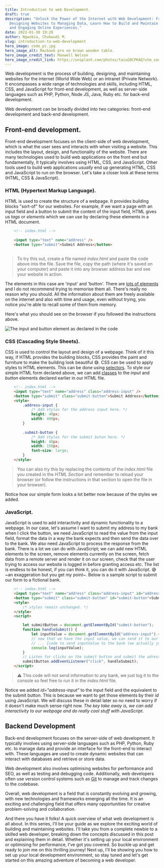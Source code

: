```yaml
---
title: Introduction to web Development.
draft: true
description: "Unlock the Power of the Internet with Web Development: From
  Designing Websites to Managing Data, Learn How to Build and Maintain Dynamic
  and Engaging Online Experiences."
date: 2023-01-30 19:28
author: Ngwobia, Chukwudi M.
slug: introduction-to-web-development
hero_image: code_pc.jpg
hero_image_alt: Macbook pro on brown wooden table.
hero_image_credit_text: Maxwell Nelson
hero_image_credit_link: https://unsplash.com/photos/taiuG8CPKAQ?utm_source=unsplash&utm_medium=referral&utm_content=creditCopyText
---
```


Web development is the process of building, designing, and maintaining websites for the internet (World Wide Web) or an intranet (Private Network). It encompasses a wide range of technologies and skills, including HTML, CSS, and JavaScript for front-end development, as well as server-side languages such as PHP, Python, Node JS, Java, Ruby etc. for back-end development.

Web development can be broadly divided into two categories: front-end development and back-end development.

## Front-end development.

Front-end development focuses on the client-side of web development, which is what the user sees and interacts with when visiting a website. This includes the layout, design, and functionality of the website. There are many technologies used to build web applications on the front end but fundamentally, It typically involves using HTML, CSS, and JavaScript. Other tools used to build web applications *usually* end up generating HTML, CSS and JavaScript to run on the browser. Let's take a closer look at these terms (HTML, CSS & JavaScript).

### HTML (Hypertext Markup Language).

HTML is used to create the structure of a webpage. It provides building blocks "sort-of" for our websites. For example, if we want a page with an input field and a button to submit the content of the input field, HTML gives us *tags* or *elements* which we can use by declaring these elements in a HTML document.

```html
	<!-- index.html -->
	
	<input type="text" name="address" />
	<button type="submit">Submit Address</button>
	
```

> To try this out, create a file named *index.html* and paste the code above into the file. Save the file, copy the path (where it's saved on your computer) and paste it into any browser address bar and see your website in action.

The elements in this case are 'input' and 'button'. There are [lots of elements](https://www.w3schools.com/tags/default.asp) and I do not recommend trying to memorise them all. There's really no reason why you should. All the information about them are freely available on the internet and also with time and usage, even without trying, you notice you're able to recall some of them from memory.

H﻿ere's what you should see on the browser if you followed the instructions above.

![The input and button element as declared in the code](https://i.ibb.co/tp0WVnC/Screenshot-2023-02-04-at-14-40-35.png)

### CSS (Cascading Style Sheets).

CSS is used to control the layout and design of a webpage. Think of it this way, if HTML provides the building blocks, CSS provides the paint and furniture to make the building look beautiful 😅.
CSS can be used to apply styles to HTML elements. This can be done using [selectors](https://developer.mozilla.org/en-US/docs/Learn/CSS/Building_blocks/Selectors).
To style our simple HTML form declared above, we can add [classes](https://developer.mozilla.org/en-US/docs/Web/HTML/Global_attributes/class) to the *input* and *button* elements declared earlier in our HTML file.

```html
	<!-- index.html -->
	<input type="text" name="address" class="address-input" />
	<button type="submit" class="submit-button">Submit Address</button>
	<style>
		.address-input {
			/* Add styles for the address input here. */
			height: 40px;
			width: 400px;
		}
		
		.submit-button {
			/* Add styles for the submit buton here. */
			height: 40px;
			width: 150px;
			font-size: large;
		}
	</style>
```

> You can also try this by replacing the contents of the *index.html* file you created in the *HTML Section* and remember to reload your browser (or follow the instructions in that section to open the file in your browser).

Notice how our simple form looks a lot better now because of the styles we added.

### JavaScript.

JavaScript is used to add interactivity and dynamic functionality to a webpage. In our case, let's assume I want to submit my address to my bank when I click the button, we need JavaScript to read the value from the input field, format the data in a way the bank expects and then send the data over to the bank. We also need JavaScript to process the response from the bank. There is a lot we can do with JavaScript; we can add new HTML elements to the screen, remove elements currently on the screen, fetch data from a remote server and render it on our screen, check that the user trying to access our website is logged in before granting access etc. The list is endless to be honest, if you can think it, you can do it with JavaScript. 😅 \~an exaggeration but you get my point\~.
Below is a sample script to submit our form to a fictional bank.

```html
	<!-- index.html -->
	<input type="text" name="address" class="address-input" id="address-input" />
	<button type="submit" class="submit-button" id="submit-button">Submit Address</button>
	<style>
		/* styles remain unchanged. */
	</style>
	<script>

		let submitButton = document.getElementById("submit-button");
		function handleSubmit() {
			let inputValue = document.getElementById("address-input").value;
			// now that we have the input value, we can send it to our bank
			// ... {code to send inputValue to the bank (we actually just print the value out to the console) 😉}
			console.log(inputValue);
		}
		// Listen for clicks on the submit button and submit the adress when we get a click.
		submitButton.addEventListener("click", handleSubmit);
	</script>
```

> ⚠️ This code will not send information to any bank, we just log it to the console so feel free to run it in the *index.html* file.

Notice we added *id="address-input"* to the input field and the equivalent to the submit button. This is because we want to get those elements by their *id* using JavaScript. We will discuss these in detail later so no need to worry if it doesn't make much sense right now. *The key take away is, we can add interactivity to our webpage and do really cool stuff with JavaScript.*

## Backend Development

Back-end development focuses on the server-side of web development. It typically involves using server-side languages such as PHP, Python, Ruby etc. to manage data and provide an interface for the front-end to interact with. These languages are used to create dynamic websites that can interact with databases and retrieve or store data.

Web development also involves optimising websites for performance and SEO, as well as testing and debugging code. Additionally, web developers often use version control systems such as [Git](https://git-scm.com) to manage and track changes to the codebase.

Overall, web development is a field that is constantly evolving and growing, with new technologies and frameworks emerging all the time. It is an exciting and challenging field that offers many opportunities for creative problem-solving and collaboration.

And there you have it folks! A quick overview of what web development is all about. In this series, I'll be your guide as we explore the exciting world of building and maintaining websites. I'll take you from a complete newbie to a skilled web developer, breaking down the concepts discussed in this post and explaining them in detail. Whether it's setting up your local environment or optimising for performance, I've got you covered. So buckle up and get ready to join me on this thrilling journey! Next up, I'll be showing you how to set up your local development environment, so stay tuned and let's get started on this amazing adventure of becoming a web developer.